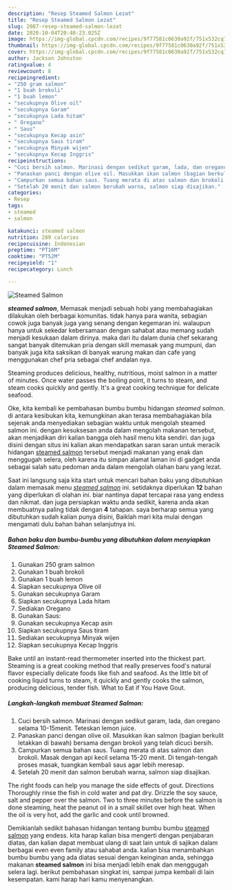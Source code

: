 ```yaml
---
description: "Resep Steamed Salmon Lezat"
title: "Resep Steamed Salmon Lezat"
slug: 2087-resep-steamed-salmon-lezat
date: 2020-10-04T20:40:23.025Z
image: https://img-global.cpcdn.com/recipes/9f77581c0630a92f/751x532cq70/steamed-salmon-foto-resep-utama.jpg
thumbnail: https://img-global.cpcdn.com/recipes/9f77581c0630a92f/751x532cq70/steamed-salmon-foto-resep-utama.jpg
cover: https://img-global.cpcdn.com/recipes/9f77581c0630a92f/751x532cq70/steamed-salmon-foto-resep-utama.jpg
author: Jackson Johnston
ratingvalue: 4
reviewcount: 8
recipeingredient:
- "250 gram salmon"
- "1 buah brokoli"
- "1 buah lemon"
- "secukupnya Olive oil"
- "secukupnya Garam"
- "secukupnya Lada hitam"
- " Oregano"
- " Saus"
- "secukupnya Kecap asin"
- "secukupnya Saus tiram"
- "secukupnya Minyak wijen"
- "secukupnya Kecap Inggris"
recipeinstructions:
- "Cuci bersih salmon. Marinasi dengan sedikut garam, lada, dan oregano selama 10-15menit. Teteskan lemon juice."
- "Panaskan panci dengan olive oil. Masukkan ikan salmon (bagian berkulit letakkan di bawah) bersama dengan brokoli yang telah dicuci bersih."
- "Campurkan semua bahan saus. Tuang merata di atas salmon dan brokoli. Masak dengan api kecil selama 15-20 menit. Di tengah-tengah proses masak, tuangkan kembali saus agar lebih meresap."
- "Setelah 20 menit dan salmon berubah warna, salmon siap disajikan."
categories:
- Resep
tags:
- steamed
- salmon

katakunci: steamed salmon 
nutrition: 289 calories
recipecuisine: Indonesian
preptime: "PT16M"
cooktime: "PT52M"
recipeyield: "1"
recipecategory: Lunch

---
```



![Steamed Salmon](https://img-global.cpcdn.com/recipes/9f77581c0630a92f/751x532cq70/steamed-salmon-foto-resep-utama.jpg)

<b><i>steamed salmon</i></b>, Memasak menjadi sebuah hobi yang membahagiakan dilakukan oleh berbagai komunitas. tidak hanya para wanita, sebagian cowok juga banyak juga yang senang dengan kegemaran ini. walaupun hanya untuk sekedar kebersamaan dengan sahabat atau memang sudah menjadi kesukaan dalam dirinya. maka dari itu dalam dunia chef sekarang sangat banyak ditemukan pria dengan skill memasak yang mumpuni, dan banyak juga kita saksikan di banyak warung makan dan cafe yang menggunakan chef pria sebagai chef andalan nya.

Steaming produces delicious, healthy, nutritious, moist salmon in a matter of minutes. Once water passes the boiling point, it turns to steam, and steam cooks quickly and gently. It&#39;s a great cooking technique for delicate seafood.

Oke, kita kembali ke pembahasan bumbu bumbu hidangan <i>steamed salmon</i>. di antara kesibukan kita, kemungkinan akan terasa membahagiakan bila sejenak anda menyediakan sebagian waktu untuk mengolah steamed salmon ini. dengan kesuksesan anda dalam mengolah makanan tersebut, akan menjadikan diri kalian bangga oleh hasil menu kita sendiri. dan juga disini dengan situs ini kalian akan mendapatkan saran saran untuk meracik hidangan <u>steamed salmon</u> tersebut menjadi makanan yang enak dan menggugah selera, oleh karena itu simpan alamat laman ini di gadget anda sebagai salah satu pedoman anda dalam mengolah olahan baru yang lezat.


Saat ini langsung saja kita start untuk mencari bahan baku yang dibutuhkan dalam memasak menu <u><i>steamed salmon</i></u> ini. setidaknya diperlukan <b>12</b> bahan yang diperlukan di olahan ini. biar nantinya dapat tercapai rasa yang endess dan nikmat. dan juga persiapkan waktu anda sedikit, karena anda akan membuatnya paling tidak dengan <b>4</b> tahapan. saya berharap semua yang dibutuhkan sudah kalian punya disini, Baiklah mari kita mulai dengan mengamati dulu bahan bahan selanjutnya ini.

<!--inarticleads1-->

##### Bahan baku dan bumbu-bumbu yang dibutuhkan dalam menyiapkan Steamed Salmon:

1. Gunakan 250 gram salmon
1. Gunakan 1 buah brokoli
1. Gunakan 1 buah lemon
1. Siapkan secukupnya Olive oil
1. Gunakan secukupnya Garam
1. Siapkan secukupnya Lada hitam
1. Sediakan  Oregano
1. Gunakan  Saus:
1. Gunakan secukupnya Kecap asin
1. Siapkan secukupnya Saus tiram
1. Sediakan secukupnya Minyak wijen
1. Siapkan secukupnya Kecap Inggris


Bake until an instant-read thermometer inserted into the thickest part. Steaming is a great cooking method that really preserves food&#39;s natural flavor especially delicate foods like fish and seafood. As the little bit of cooking liquid turns to steam, it quickly and gently cooks the salmon, producing delicious, tender fish. What to Eat if You Have Gout. 

<!--inarticleads2-->

##### Langkah-langkah membuat Steamed Salmon:

1. Cuci bersih salmon. Marinasi dengan sedikut garam, lada, dan oregano selama 10-15menit. Teteskan lemon juice.
1. Panaskan panci dengan olive oil. Masukkan ikan salmon (bagian berkulit letakkan di bawah) bersama dengan brokoli yang telah dicuci bersih.
1. Campurkan semua bahan saus. Tuang merata di atas salmon dan brokoli. Masak dengan api kecil selama 15-20 menit. Di tengah-tengah proses masak, tuangkan kembali saus agar lebih meresap.
1. Setelah 20 menit dan salmon berubah warna, salmon siap disajikan.


The right foods can help you manage the side effects of gout. Directions Thoroughly rinse the fish in cold water and pat dry. Drizzle the soy sauce, salt and pepper over the salmon. Two to three minutes before the salmon is done steaming, heat the peanut oil in a small skillet over high heat. When the oil is very hot, add the garlic and cook until browned. 

Demikianlah sedikit bahasan hidangan tentang bumbu bumbu <u>steamed salmon</u> yang endess. kita harap kalian bisa mengerti dengan penjabaran diatas, dan kalian dapat membuat ulang di saat lain untuk di sajikan dalam berbagai even even family atau sahabat anda. kalian bisa menambahkan bumbu bumbu yang ada diatas sesuai dengan keinginan anda, sehingga makanan <b>steamed salmon</b> ini bisa menjadi lebih enak dan menggugah selera lagi. berikut pembahasan singkat ini, sampai jumpa kembali di lain kesempatan. kami harap hari kamu menyenangkan.
